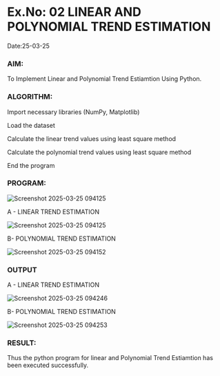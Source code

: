 # Ex.No: 02 LINEAR AND POLYNOMIAL TREND ESTIMATION
Date:25-03-25
### AIM:
To Implement Linear and Polynomial Trend Estiamtion Using Python.

### ALGORITHM:
Import necessary libraries (NumPy, Matplotlib)

Load the dataset

Calculate the linear trend values using least square method

Calculate the polynomial trend values using least square method

End the program
### PROGRAM:

![Screenshot 2025-03-25 094125](https://github.com/user-attachments/assets/2bea0004-6d54-46c1-83e8-2b2ee2f474c8)


A - LINEAR TREND ESTIMATION

![Screenshot 2025-03-25 094125](https://github.com/user-attachments/assets/f3414fbc-f5b5-4314-becd-f94102957869)



B- POLYNOMIAL TREND ESTIMATION

![Screenshot 2025-03-25 094152](https://github.com/user-attachments/assets/1ef7835e-7dd7-40b5-be0c-539901aa3bd0)


### OUTPUT
A - LINEAR TREND ESTIMATION

![Screenshot 2025-03-25 094246](https://github.com/user-attachments/assets/89fcb9dd-1500-4a6a-9960-95289a25aadc)


B- POLYNOMIAL TREND ESTIMATION

![Screenshot 2025-03-25 094253](https://github.com/user-attachments/assets/093ba12c-4ae6-4b89-bf37-13c84bce026b)


### RESULT:
Thus the python program for linear and Polynomial Trend Estiamtion has been executed successfully.
